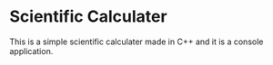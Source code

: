 #  Scientific Calculater
This is a simple scientific calculater made in C++ and it is a console application.